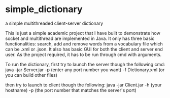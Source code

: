 # simple_dictionary

a simple multithreaded client-server dictionary

This is just a simple academic project that I have built to demonstrate how socket and multithread are implemented in Java. 
It only has three basic functionalities: search, add and remove words from a vocabulary file which can be .xml or .json. 
It also has basic GUI for both the client and server end user. As the project required, it has to be run through cmd with arguments. 

To run the dictionary, first try to launch the server though the following cmd:
java -jar Server.jar -p (enter any port number you want) -f Dictionary.xml (or you can build other files)

then try to launch to client though the following:
java -jar Client.jar -h (your hostname) -p (the port number that matches the server's port)
